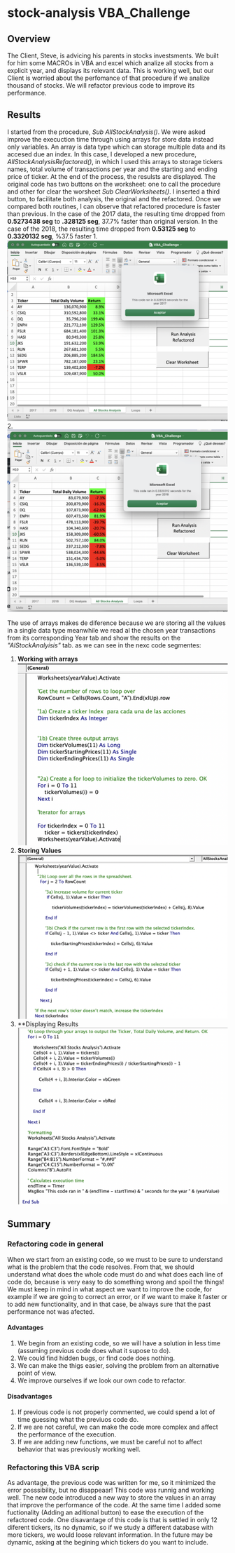 # stock-analysis VBA_Challenge
##  Overview
 The Client, Steve,  is advicing his parents in stocks investsments. We built for him some MACROs in VBA and excel which analize all stocks from a explicit year, and displays its  relevant data. This is working well, but our Client is worried about   the perfomance of that procedure if we analize thousand of stocks. We will refactor previous code to improve its performance.
  
## Results
I started from the procedure, *Sub AllStockAnalysis()*. We were asked improve the execuction time through using arrays for store data instead only variables. An array is data type which can storage multiple data and its accesed due an index. In this case, I developed a new procedure, *AllStockAnalysisRefactored()*, in which  I used this arrays to storage tickers names, total volume of transactions per year and the starting and ending price of ticker. At the end of the process, the resulsts are displayed. The original code has two buttons on the worksheet: one  to call the procedure and other for clear the worsheet *Sub ClearWorksheets()*. I inserted a third button, to facilitate both analysis, the original and the refactored.
Once we compared both routines, I can observe that refactored procedure is faster than previous. In the case of the 2017 data, the resulting time  dropped from **0.5273438 seg** to  **.328125 seg**, 37.7% faster than original version. In the case of the 2018, the resulting time dropped from **0.53125 seg**  to  **0.3320132 seg**, %37.5 faster
1. 
![](https://github.com/MariloyH/Stock_Analysis/blob/main/Resources/VBA_Challenge_2017.png) 
2. 
![](https://github.com/MariloyH/Stock_Analysis/blob/main/Resources/VBA_Challenge_2018.png)

 The use of arrays makes de diference because we are storing all the values in a single data type  meanwhile we read al the chosen year transactions from its corresponding  Year tab and  show the results on the *"AlStockAnalyisis"* tab. as we can see in the nexc code segmentes: 
 1. **Working with arrays**
 ![](https://github.com/MariloyH/Stock_Analysis/blob/main/Refactored_Initializing_Arrays.png)
 2. **Storing Values**
 ![](https://github.com/MariloyH/Stock_Analysis/blob/main/Refactored_Storing_Values.png)
 3. **Displaying Results
 ![](https://github.com/MariloyH/Stock_Analysis/blob/main/Refactored_Display_Results.png) 
 
## Summary 
### Refactoring code in general 
When we start from an existing code, so  we must to be sure to understand what is the problem that the code resolves. From that, we should understand what does the whole code must do and what does each line of code do, because is very easy to do something wrong and spoil the things! We must keep in mind in what aspect we want to improve the code, for example if we are going to correct an error, or if we want to make it faster or to add new functionality, and in that case, be always sure that the past performance not was afected. 

#### Advantages
   1. We begin from an existing code, so we will have a solution in less time (assuming previous code does what it supose to do). 
   2. We could find hidden bugs, or find code does nothing. 
   3. We can make the thigs easier, solving the problem from an alternative point of view.  
   4. We improve ourselves if we look our own code to refactor. 
#### Disadvantages 
   1. If previous code is not properly commented, we could spend a lot of time guessing what the previuos code do.
   2. If we are not careful, we can make the code more complex and affect the performance of the execution.
   3. If we are adding new functions, we must be careful not to affect behavior that was previously working well. 
   
### Refactoring this VBA scrip
   As advantage, the previous code was written for me, so it minimized the error posssibility, but no disappeaar!  This code was runnig and working well. The new code introduced a new way to store the values in an array  that improve the performance of the code. At the same time I added some fuctionality (Adding an aditional button) to ease the execution of the refactored code. One disavantage of this code is that is settled in only 12 diferent tickers, its no dynamic, so if we study a different database with more tickers, we would loose  relevant information. In the future may be dynamic, asking at the begining which tickers do you want to include.
  
 

